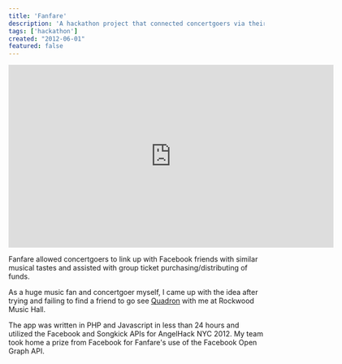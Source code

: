 ```yaml
---
title: 'Fanfare'
description: 'A hackathon project that connected concertgoers via their music tastes.'
tags: ['hackathon']
created: "2012-06-01"
featured: false
---
```

<iframe class="media video" width="640" height="360" src="http://www.youtube.com/embed/gMG8yLw0-q0?rel=0" frameborder="0" allowfullscreen></iframe>

Fanfare allowed concertgoers to link up with Facebook friends with similar musical tastes and assisted with group ticket purchasing/distributing of funds.

As a huge music fan and concertgoer myself, I came up with the idea after trying and failing to find a friend to go see [Quadron](http://soundcloud.com/quadronmusic) with me at Rockwood Music Hall.

The app was written in PHP and Javascript in less than 24 hours and utilized the Facebook and Songkick APIs for AngelHack NYC 2012. My team took home a prize from Facebook for Fanfare's use of the Facebook Open Graph API.
